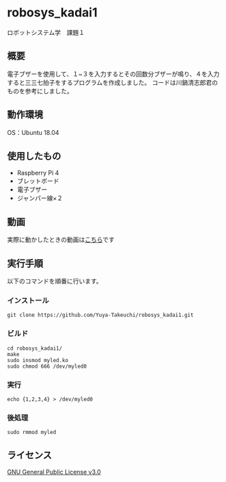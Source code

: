 # robosys_kadai1
ロボットシステム学　課題１
## 概要
電子ブザーを使用して、１~３を入力するとその回数分ブザーが鳴り、４を入力すると三三七拍子をするプログラムを作成しました。
コードは川鍋清志郎君のものを参考にしました。

## 動作環境
OS：Ubuntu 18.04

## 使用したもの
- Raspberry Pi 4
- ブレットボード
- 電子ブザー
- ジャンパー線×２

## 動画
実際に動かしたときの動画は[こちら](https://www.youtube.com/watch?v=HaBOnk_5vlE&feature=youtu.be)です

## 実行手順
以下のコマンドを順番に行います。
### インストール
```
git clone https://github.com/Yuya-Takeuchi/robosys_kadai1.git
```
### ビルド
```
cd robosys_kadai1/
make
sudo insmod myled.ko
sudo chmod 666 /dev/myled0
```
### 実行
```
echo {1,2,3,4} > /dev/myled0
```
### 後処理
```
sudo rmmod myled
```

## ライセンス
[GNU General Public License v3.0](https://github.com/Yuya-Takeuchi/robosys_kadai1/blob/main/LICENSE) 
